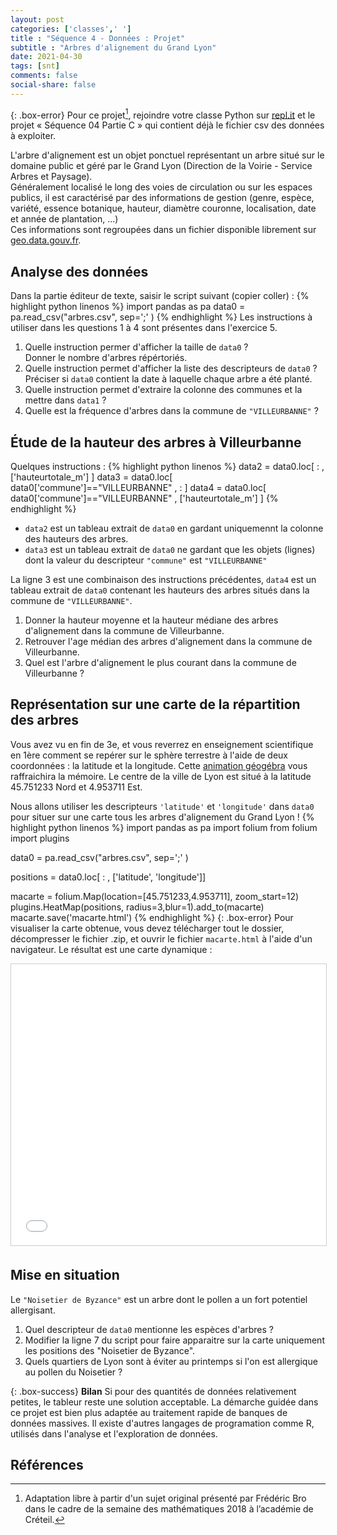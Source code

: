 ```yaml
---
layout: post 
categories: ['classes',' ']
title : "Séquence 4 - Données : Projet" 
subtitle : "Arbres d'alignement du Grand Lyon"
date: 2021-04-30
tags: [snt] 
comments: false
social-share: false
---
```


{: .box-error}
Pour ce projet[^1], rejoindre votre classe Python sur [repl.it](https://www.repl.it) et le projet &laquo;  Séquence 04 Partie C &raquo; qui contient déjà le fichier csv des données à exploiter.


L'arbre d'alignement est un objet ponctuel représentant un arbre situé sur le domaine public et géré par le Grand Lyon (Direction de la Voirie - Service Arbres et Paysage).  
Généralement localisé le long des voies de circulation ou sur les espaces publics, il est caractérisé par des informations de gestion (genre, espèce, variété, essence botanique, hauteur, diamètre couronne, localisation, date et année de plantation, ...)  
Ces informations sont regroupées dans un fichier disponible librement sur [geo.data.gouv.fr](https://geo.data.gouv.fr/fr/datasets/226fa1ec94801c6daab8aa91d432636cb5ffc63a).


## Analyse des données
Dans la partie éditeur de texte, saisir le script suivant (copier coller) : 
{% highlight python linenos %}
import pandas as pa 
data0 = pa.read_csv("arbres.csv", sep=';' )
{% endhighlight %}
Les instructions à utiliser dans les questions 1 à 4 sont présentes dans l'exercice 5.
1. Quelle instruction permer d'afficher la taille de ```data0``` ?  
Donner le nombre d'arbres répértoriés.
1. Quelle instruction permet d'afficher la liste des descripteurs de ```data0``` ?  
Préciser si ```data0``` contient la date à laquelle chaque arbre a été planté.
1. Quelle instruction permet d'extraire la colonne des communes et la mettre dans ```data1``` ? 
1. Quelle est la fréquence d'arbres dans la commune de ```"VILLEURBANNE"``` ?

## Étude de la hauteur des arbres à Villeurbanne
Quelques instructions :
{% highlight python linenos %}
data2 = data0.loc[ : , ['hauteurtotale_m'] ]
data3 = data0.loc[ data0['commune']=="VILLEURBANNE" , : ]
data4 = data0.loc[ data0['commune']=="VILLEURBANNE" , ['hauteurtotale_m'] ]
{% endhighlight %}
- ```data2``` est un tableau extrait de ```data0``` en gardant uniquemennt la colonne des hauteurs des arbres.
- ```data3``` est un tableau extrait de ```data0``` ne gardant que les objets (lignes) dont la valeur du descripteur ```"commune"``` est  ```"VILLEURBANNE"```

La ligne 3 est une combinaison des instructions précédentes, ```data4``` est un tableau extrait de ```data0```  contenant les hauteurs des arbres situés dans la commune de ```"VILLEURBANNE"```.

1. Donner la hauteur moyenne et la hauteur médiane des arbres d'alignement dans la commune de Villeurbanne.
1. Retrouver l'age médian des arbres d'alignement dans la commune de Villeurbanne.
1. Quel est l'arbre d'alignement le plus courant dans la commune de Villeurbanne ?

## Représentation sur une carte de la répartition des arbres

Vous avez vu en fin de 3e, et vous reverrez en enseignement scientifique en 1ère comment se repérer sur le sphère terrestre à l'aide de deux coordonnées : la latitude et la longitude. Cette [animation géogébra](https://www.geogebra.org/m/gq4ewapb#material/kbwhwe8j) vous raffraichira la mémoire. Le centre de la ville de Lyon est situé à la latitude 45.751233 Nord et 4.953711 Est.

Nous allons utiliser les descripteurs ```'latitude'``` et  ```'longitude'``` dans ```data0``` pour situer sur une carte tous les arbres d'alignement du Grand Lyon !
{% highlight python linenos %}
import pandas as pa
import folium
from folium import plugins

data0 = pa.read_csv("arbres.csv", sep=';' )

positions = data0.loc[ : , ['latitude', 'longitude']]

macarte = folium.Map(location=[45.751233,4.953711],  zoom_start=12)
plugins.HeatMap(positions, radius=3,blur=1).add_to(macarte)
macarte.save('macarte.html')
{% endhighlight %}
{: .box-error}
Pour visualiser la carte obtenue, vous devez télécharger tout le dossier, décompresser le fichier .zip, et ouvrir le fichier ```macarte.html``` à l'aide d'un navigateur. Le résultat est une carte dynamique :
<iframe src="/assets/cartes/macarte.html"
   width="100%"  height="450" frameborder="0" marginwidth="0" marginheight="0" scrolling="yes"
    style="border:1px solid #CCC; border-width:1px; margin-bottom:5px; max-width: 100%;" allowfullscreen="true">
</iframe>


## Mise en situation

Le ```"Noisetier de Byzance"``` est un  arbre dont le pollen a un fort potentiel allergisant.
1. Quel descripteur de ```data0``` mentionne les espèces d'arbres ?
1. Modifier la ligne 7 du script pour faire apparaitre sur la carte uniquement les positions des "Noisetier de Byzance".
1. Quels quartiers de Lyon sont à éviter au printemps si l'on est allergique au pollen du Noisetier ?
 
{: .box-success} 
**Bilan** Si pour des quantités de données relativement petites, le tableur reste une solution acceptable. La démarche guidée dans ce projet est bien plus adaptée au traitement rapide de banques de données massives. Il existe d'autres langages de programation comme R,  utilisés dans l'analyse et l'exploration de données.

	
## Références

[^1]: Adaptation libre à partir d'un sujet original présenté par Frédéric Bro dans le cadre de la semaine des mathématiques 2018 à l’académie de Créteil.
 